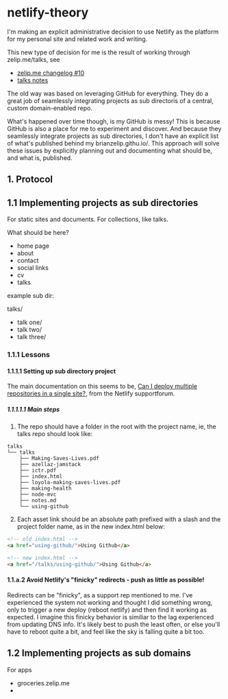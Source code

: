 # netlify-theory

I'm making an explicit administrative decision to use Netlify as the platform for my personal site and related work and writing.

This new type of decision for me is the result of working through zelip.me/talks, see

- [zelip.me changelog #10](https://github.com/brianzelip/zelip.me/blob/master/changelog.md#10-migrate-gh-pages-sub-directory-projects-to-netlify)
- [talks notes](https://github.com/brianzelip/talks/blob/master/talks/notes.md)

The old way was based on leveraging GitHub for everything. They do a great job of seamlessly integrating projects as sub directoris of a central, custom domain-enabled repo.

What's happened over time though, is my GitHub is messy! This is because GitHub is also a place for me to experiment and discover. And because they seamlessly integrate projects as sub directories, I don't have an explicit list of what's published behind my brianzelip.githu.io/. This approach will solve these issues by explicitly planning out and documenting what should be, and what is, published.

## 1. Protocol

## 1.1 Implementing projects as sub directories

For static sites and documents. For collections, like talks.

What should be here?

- home page
- about
- contact
- social links
- cv
- talks

example sub dir:

talks/

- talk one/
- talk two/
- talk three/

### 1.1.1 Lessons

#### 1.1.1.1 Setting up sub directory project

The main documentation on this seems to be, [Can I deploy multiple repositories in a single site?](https://community.netlify.com/t/common-issue-can-i-deploy-multiple-repositories-in-a-single-site/179?u=brianzelip), from the Netlify supportforum.

##### 1.1.1.1.1 Main steps

1. The repo should have a folder in the root with the project name, ie, the talks repo should look like:

```
talks
└── talks
    ├── Making-Saves-Lives.pdf
    ├── azellaz-jamstack
    ├── ictr.pdf
    ├── index.html
    ├── loyola-making-saves-lives.pdf
    ├── making-health
    ├── node-mvc
    ├── notes.md
    └── using-github
```

2. Each asset link should be an absolute path prefixed with a slash and the project folder name, as in the new index.html below:

```html
<!-- old index.html -->
<a href="using-github/">Using Github</a>

<!-- new index.html -->
<a href="/talks/using-github/">Using Github</a>
```

#### 1.1.a.2 Avoid Netlify's "finicky" redirects - push as little as possible!

Redirects can be "finicky", as a support rep mentioned to me. I've experienced the system not working and thought I did something wrong, only to trigger a new deploy (reboot netlify) and then find it working as expected. I imagine this finicky behavior is similiar to the lag experienced from updating DNS info. It's likely best to push the least often, or else you'll have to reboot quite a bit, and feel like the sky is falling quite a bit too.

## 1.2 Implementing projects as sub domains

For apps

- groceries.zelip.me
-
